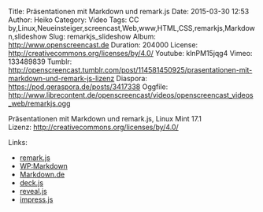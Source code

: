 Title: Präsentationen mit Markdown und remark.js
Date: 2015-03-30 12:53
Author: Heiko
Category: Video
Tags: CC by,Linux,Neueinsteiger,screencast,Web,www,HTML,CSS,remarkjs,Markdown,slideshow
Slug: remarkjs_slideshow
Album: http://www.openscreencast.de
Duration: 204000
License: http://creativecommons.org/licenses/by/4.0/
Youtube: klnPM15jqg4
Vimeo: 133489839
Tumblr: http://openscreencast.tumblr.com/post/114581450925/prasentationen-mit-markdown-und-remark-js-lizenz
Diaspora: https://pod.geraspora.de/posts/3417338
Oggfile: http://www.librecontent.de/openscreencast/videos/openscreencast_videos_web/remarkjs.ogg

Präsentationen mit Markdown und remark.js, Linux Mint 17.1  
Lizenz: <http://creativecommons.org/licenses/by/4.0/>  

Links:

  * [remark.js](http://remarkjs.com/ "Link zu remarkjs.com/" )
  * [WP:Markdown](http://de.wikipedia.org/wiki/Markdown "Link zu wikipedia.org" )
  * [Markdown.de](http://markdown.de/syntax/ "Link zu markdown.de" )
  * [deck.js](http://imakewebthings.com/deck.js/ "Link zu imakewebthings.com/deck.js/" )
  * [reveal.js](http://lab.hakim.se/reveal-js/#/ "Link zu lab.hakim.se/reveal-js/" )
  * [impress.js](http://bartaz.github.io/impress.js/#/bored "Link zu bartaz.github.io/impress.js/" )

